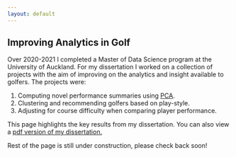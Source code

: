 ```yaml
---
layout: default
---
```


## Improving Analytics in Golf

Over 2020-2021 I completed a Master of Data Science program at the University of Auckland. For my dissertation I worked on a collection of projects with the aim of improving on the analytics and insight available to golfers. The projects were:

1. Computing novel performance summaries using [PCA](https://en.wikipedia.org/wiki/Principal_component_analysis).
2. Clustering and recommending golfers based on play-style.
3. Adjusting for course difficulty when comparing player performance.

This page highlights the key results from my dissertation. You can also view a
<a href="/assets/pdf/Josh_Atwal_Datasci792.pdf" target="_blank">
pdf version of my dissertation.
</a>

Rest of the page is still under construction, please check back soon!

